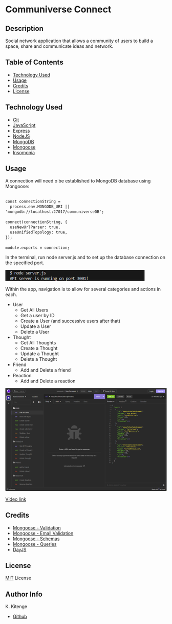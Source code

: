 # Communiverse Connect

## Description
Social network application that allows a community of users to build a space, share and communicate ideas and network.


## Table of Contents
* [Technology Used](#technology-used)
* [Usage](#usage)
* [Credits](#credits)
* [License](#License)


## Technology Used
* [Git](https://git-scm.com/)
* [JavaScript](https://developer.mozilla.org/en-US/docs/Web/JavaScript)
* [Express](https://expressjs.com/)
* [NodeJS](https://nodejs.org/en)
* [MongoDB](https://www.mongodb.com/)
* [Mongoose](https://mongoosejs.com/)
* [Insomonia](https://insomnia.rest/)


## Usage
A connection will need o be established to MongoDB database using Mongoose:  

```const { connect, connection } = require('mongoose');

const connectionString =
  process.env.MONGODB_URI || 'mongodb://localhost:27017/communiverseDB'; 
  
connect(connectionString, {
  useNewUrlParser: true,
  useUnifiedTopology: true,
});

module.exports = connection;
```  


In the terminal, run node server.js and to set up the database connection on the specified port.

![port](/assets/1.png)  

Within the app, navigation is to allow for several categories and actions in each.

* User
  - Get All Users
  - Get a user by ID
  - Create a User (and successive users after that)
  - Update a User
  - Delete a User
* Thought
  - Get All Thoughts
  - Create a Thought
  - Update a Thought
  - Delete a Thought
* Friend
  - Add and Delete a friend
* Reaction
  - Add and Delete a reaction


![insomnia](/assets/2.png) 



[Video link](https://app.screencast.com/xi5A0N6PrZ0Jk)


## Credits
* [Mongoose - Validation](https://mongoosejs.com/docs/validation.html)
* [Mongoose - Email Validation](https://iqcode.com/code/javascript/email-validation-in-mongoose)
* [Mongoose - Schemas](https://mongoosejs.com/docs/guide.html#definition)
* [Mongoose - Queries](https://mongoosejs.com/docs/queries.html)
* [DayJS](https://www.skypack.dev/view/dayjs)


## License
[MIT](https://opensource.org/license/mit/) License


## Author Info
K. Kitenge
* [Github](https://github.com/KKitenge)
